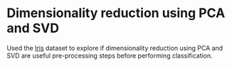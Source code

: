 # Dimensionality reduction using PCA and SVD

Used the [Iris](http://archive.ics.uci.edu/ml/datasets/Iris) dataset to explore if dimensionality reduction using PCA and SVD
are useful pre-processing steps before performing classification.